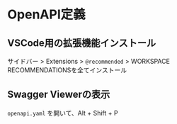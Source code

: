 # OpenAPI定義

## VSCode用の拡張機能インストール
サイドバー > Extensions > `@recommended` > WORKSPACE RECOMMENDATIONSを全てインストール

## Swagger Viewerの表示
`openapi.yaml` を開いて、Alt + Shift + P
